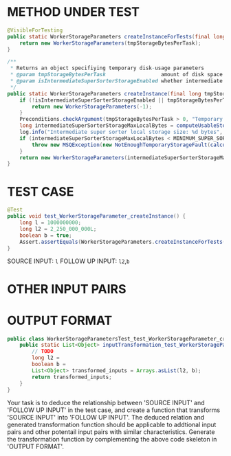 # METHOD UNDER TEST
```java
@VisibleForTesting
public static WorkerStorageParameters createInstanceForTests(final long tmpStorageBytesPerTask) {
    return new WorkerStorageParameters(tmpStorageBytesPerTask);
}

/**
 * Returns an object specifiying temporary disk-usage parameters
 * @param tmpStorageBytesPerTask                  amount of disk space to be allocated per task for intermediate files.
 * @param isIntermediateSuperSorterStorageEnabled whether intermediate super sorter storage is enabled
 */
public static WorkerStorageParameters createInstance(final long tmpStorageBytesPerTask, final boolean isIntermediateSuperSorterStorageEnabled) {
    if (!isIntermediateSuperSorterStorageEnabled || tmpStorageBytesPerTask == -1) {
        return new WorkerStorageParameters(-1);
    }
    Preconditions.checkArgument(tmpStorageBytesPerTask > 0, "Temporary storage bytes passed: [%s] should be > 0", tmpStorageBytesPerTask);
    long intermediateSuperSorterStorageMaxLocalBytes = computeUsableStorage(tmpStorageBytesPerTask);
    log.info("Intermediate super sorter local storage size: %d bytes", intermediateSuperSorterStorageMaxLocalBytes);
    if (intermediateSuperSorterStorageMaxLocalBytes < MINIMUM_SUPER_SORTER_TMP_STORAGE_BYTES) {
        throw new MSQException(new NotEnoughTemporaryStorageFault(calculateSuggestedMinTemporaryStorage(), tmpStorageBytesPerTask));
    }
    return new WorkerStorageParameters(intermediateSuperSorterStorageMaxLocalBytes);
}

```


# TEST CASE
```java
@Test
public void test_WorkerStorageParameter_createInstance() {
    long l = 1000000000;
    long l2 = 2_250_000_000L;
    boolean b = true;
    Assert.assertEquals(WorkerStorageParameters.createInstanceForTests(l), WorkerStorageParameters.createInstance(l2, b));
}

```
SOURCE INPUT: `l`
FOLLOW UP INPUT: `l2`,`b`


# OTHER INPUT PAIRS 



# OUTPUT FORMAT
```java
public class WorkerStorageParametersTest_test_WorkerStorageParameter_createInstance {
    public static List<Object> inputTransformation_test_WorkerStorageParameter_createInstance(long l)  {
        // TODO
        long l2 = 
		boolean b = 
		List<Object> transformed_inputs = Arrays.asList(l2, b);
		return transformed_inputs;
    }
}
```
Your task is to deduce the relationship between 'SOURCE INPUT' and 'FOLLOW UP INPUT' in the test case, and create a function that transforms 'SOURCE INPUT' into 'FOLLOW UP INPUT'.
The deduced relation and generated transformation function should be applicable to addtional input pairs and other potentail input pairs with similar characteristics.
Generate the transformation function by complementing the above code skeleton in 'OUTPUT FORMAT'.